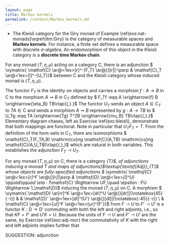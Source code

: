 ```yaml
---
layout: page
title: Markov kernels
permalink: /context/Markov_kernels.md
---
```

-  The Kleisli category for the Giry monad of Example \ref{exs:nat-monads}\eqref{itm:Giry} is the category of measurable spaces and **Markov kernels**. For instance, a finite set defines a measurable space with discrete $\sigma$-algebra. An endomorphism of this object in the Kleisli category is a **discrete time Markov chain**.



 For any  monad $(T,\eta,\mu)$ acting on a category $\mathsf{C}$, there is an adjunction
$ \xymatrix{ \mathsf{C} \ar@<1ex>[r]^-{F_T} \ar@{}[r]|-\perp & \mathsf{C}_T \ar@<1ex>[l]^-{U_T}}$ between $\mathsf{C}$ and the Kleisli category whose induced monad is $(T,\eta,\mu)$.


The functor $F_T$ is the identity on objects and carries a morphism $f : A \to B$ in $\mathsf{C}$ to the morphism $A \rightsquigarrow B$ in $\mathsf{C}_T$ defined by
$ F_Tf :eqq A \xrightarrow{f} B \xrightarrow{\eta_B} TB\rlap{{,}.}$ The functor $U_T$ sends an object $A \in \mathsf{C}_T$ to $TA \in \mathsf{C}$ and sends a morphism $A \rightsquigarrow B$ represented by $g : A \to TB$ to
$ U_Tg :eqq TA \xrightarrow{Tg} T^2B \xrightarrow{\mu_B} TB\rlap{{,}.}$
Elementary diagram chases, left as Exercise \ref{exc:kleisli}, demonstrate that both mappings are functorial.  Note in particular that $U_T F_T = T$. From the definition of the hom-sets in $\mathsf{C}_T$, there are isomorphisms
$ \mathsf{C}_T(F_TA,B) \mathrm{co}ng \mathsf{C}(A,TB) \mathrm{co}ng \mathsf{C}(A,U_TB)\rlap{{,},}$ which are natural in both variables. This establishes the adjunction $F_T \dashv U_T$.




For any monad $(T,\eta,\mu)$ on $\mathsf{C}$, there is a category _{T}$, of adjunctions inducing a monad $T$ and maps of adjunctions}$\textup{\textsf{Adj}}_{T}$ whose objects are fully-specified adjunctions
$ \xymatrix{ \mathsf{C} \ar@<1ex>[r]^F \ar@{}[r]|\perp & \mathsf{D} \ar@<1ex>[l]^U} \qquad\qquad \eta : 1_\mathsf{C} \Rightarrow UF,\quad \epsilon : FU \Rightarrow 1_\mathsf{D}$
inducing the monad $(T,\eta,\mu)$ on $\mathsf{C}$. A morphism
$ \xymatrix{ \mathsf{D} \ar[rr]^K \ar@<1ex>[dr]^U  \ar@{}[dr]|{\rotatebox{45}{$\dashv$}} & & \mathsf{D}' \ar@<1ex>[dl]^{U'} \ar@{}[dl]|{\rotatebox{-45}{$\dashv$}} \\ & \mathsf{C} \ar@<1ex>[ul]^F \ar@<1ex>[ur]^{F'}}$
from $F\dashv U$ to $F'\dashv U'$ is a functor $K : \mathsf{D} \to \mathsf{D}'$ commuting with both the left and right adjoints, i.e., so that $KF =F'$ and $U'K =U$. Because the units of $F \dashv U$ and $F' \dashv U'$ are the same, by Exercise \ref{exc:adj-mor} the commutativity of $K$ with the right and left adjoints implies further that


SUGGESTION: adjunction